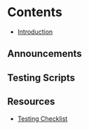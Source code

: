 # Contents

* [Introduction](README.md)
## Announcements

## Testing Scripts

## Resources
* [Testing Checklist](Resources/checklist.md)

